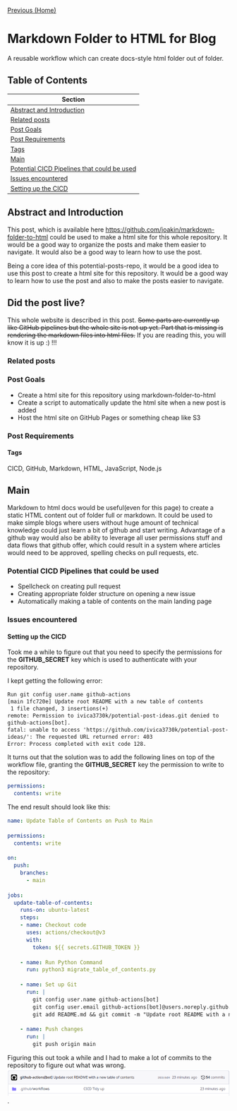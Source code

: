 <!-- Each page should have a link to the previous page and (if applicable)the next page. -->
[Previous (Home)](../../README.md)

<!-- Specify the post name, use Pascal Case with spaces. For example, "2M Ham Radio Amplifier". -->
# Markdown Folder to HTML for Blog
A reusable workflow which can create docs-style html folder out of folder.

## Table of Contents
| Section  |
| ---  |
| [Abstract and Introduction](#abstract-and-introduction) | 
| [Related posts](#related-posts) | 
| [Post Goals](#post-goals) | 
| [Post Requirements](#post-requirements) | 
| [Tags](#tags) | 
| [Main](#main) |
| [Potential CICD Pipelines that could be used](#potential-cicd-pipelines-that-could-be-used) |
| [Issues encountered](#issues-encountered) |
| [Setting up the CICD](#setting-up-the-cicd) |
<!-- Short description of the post and what it is. -->
## Abstract and Introduction
This post, which is available here https://github.com/joakin/markdown-folder-to-html could be used to make a html site for this whole repository. It would be a good way to organize the posts and make them easier to navigate. It would also be a good way to learn how to use the post.

Being a core idea of this potential-posts-repo, it would be a good idea to use this post to create a html site for this repository. It would be a good way to learn how to use the post and also to make the posts easier to navigate.

<!-- Did the post live section start-->
## Did the post live?
This whole website is described in this post. ~~Some parts are currently up like GitHub pipelines but
the whole site is not up yet. Part that is missing is rendering the markdown files into html files.~~
If you are reading this, you will know it is up :) !!!



<!-- List the posts that could be related to this post. For example, if this post is a 2M Ham Radio Amplifier, then the related posts could be a 70cm Ham Radio Amplifier and a 6M Ham Radio Amplifier. -->
### Related posts

<!-- List the goals of the post. For example, if this post is a 2M Ham Radio Amplifier, then the goals could be to build a 2M Ham Radio Amplifier that is capable of 100W output. -->
### Post Goals
- Create a html site for this repository using markdown-folder-to-html
- Create a script to automatically update the html site when a new post is added
- Host the html site on GitHub Pages or something cheap like S3

<!-- List the requirements of the post. For example, if this post is a 2M Ham Radio Amplifier, then the requirements could be W6PXL pallet, some coax, etc -->
### Post Requirements

<!-- Tags are used to categorize posts. For example, if this post is a 2M Ham Radio Amplifier, then the tags could be "Ham Radio", "Radio Engineering" -->
#### Tags
CICD, GitHub, Markdown, HTML, JavaScript, Node.js
## Main

Markdown to html docs would be useful(even for this page) to create a static HTML content out of folder full or markdown.
It could be used to make simple blogs where users without huge amount of technical knowledge could just learn a bit of github and start writing.
Advantage of a github way would also be ability to leverage all user permissions stuff and data flows that github offer, which could result in a system where articles would need to be approved, spelling checks on pull requests, etc.

### Potential CICD Pipelines that could be used
- Spellcheck on creating pull request
- Creating appropriate folder structure on opening a new issue
- Automatically making a table of contents on the main landing page

### Issues encountered
#### Setting up the CICD 
Took me a while to figure out that you need to specify the permissions for the **GITHUB_SECRET** key which is used to authenticate with your repository.

I kept getting the following error:
```
Run git config user.name github-actions
[main 1fc720e] Update root README with a new table of contents
 1 file changed, 3 insertions(+)
remote: Permission to ivica3730k/potential-post-ideas.git denied to github-actions[bot].
fatal: unable to access 'https://github.com/ivica3730k/potential-post-ideas/': The requested URL returned error: 403
Error: Process completed with exit code 128.
```

It turns out that the solution was to add the following lines on top of the workflow file, granting the **GITHUB_SECRET** key the permission to write to the repository:
``` yaml
permissions:
  contents: write
```
The end result should look like this:
``` yaml
name: Update Table of Contents on Push to Main

permissions:
  contents: write
  
on:
  push:
    branches:
      - main

jobs:
  update-table-of-contents:
    runs-on: ubuntu-latest
    steps:
    - name: Checkout code
      uses: actions/checkout@v3
      with:
        token: ${{ secrets.GITHUB_TOKEN }}

    - name: Run Python Command
      run: python3 migrate_table_of_contents.py

    - name: Set up Git
      run: |
        git config user.name github-actions[bot]
        git config user.email github-actions[bot]@users.noreply.github.com
        git add README.md && git commit -m "Update root README with a new table of contents"
      
    - name: Push changes
      run: | 
        git push origin main

```
Figuring this out took a while and I had to make a lot of commits to the repository to figure out what was wrong.
![Photo showing 54 github commits](54_commit_attempts.png "").
